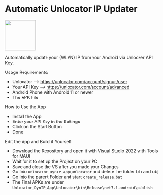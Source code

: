 # Automatic Unlocator IP Updater

<img src="https://github.com/ElryWeeb/Unlocator_DynIP_App/blob/main/Unlocator/Resources/Images/unlocator.png" width=100></img>

Automatically update your (WLAN) IP from your Android via Unlocker API Key.

<a name="req">Usage Requirements: </a>
- Unlocator --> https://unlocator.com/account/signup/user
- Your API Key --> https://unlocator.com/account/advanced
- Android Phone with Android 11 or newer
- The APK File

<a name="how">How to Use the App</a>
- Install the App
- Enter your API Key in the Settings
- Click on the Start Button
- Done

<a name="edit">Edit the App and Build it Yourself </a>
- Download the Repository and open it with Visual Studio 2022 with Tools for MAUI
- Wait for it to set up the Project on your PC
- Save and close the VS after you made your Changes
- Go into ```Unlocator_DynIP_App\Unlocator``` and delete the folder bin and obj
- Go into the parent Folder and start ```create_release.bat```
- The Final APKs are under ```Unlocator_DynIP_App\Unlocator\bin\Release\net7.0-android\publish```
